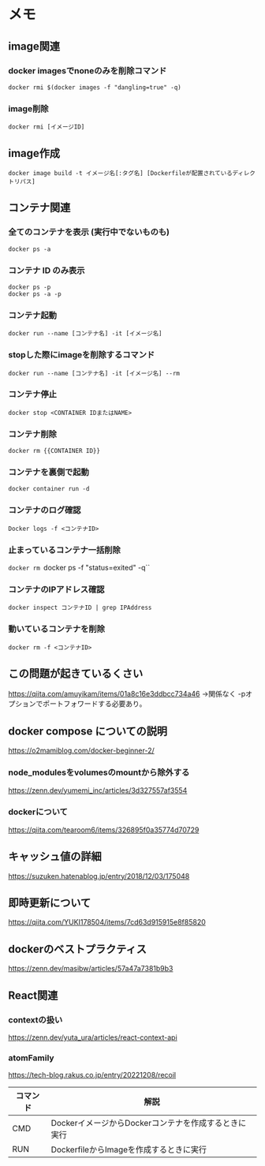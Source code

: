 # メモ

## image関連

### docker imagesでnoneのみを削除コマンド
`docker rmi $(docker images -f "dangling=true" -q)`

### image削除
`docker rmi [イメージID]`

## image作成
`docker image build -t イメージ名[:タグ名] [Dockerfileが配置されているディレクトリパス]`

## コンテナ関連

### 全てのコンテナを表示 (実行中でないものも)
`docker ps -a`

### コンテナ ID のみ表示
`docker ps -p`  
`docker ps -a -p`

### コンテナ起動
`docker run --name [コンテナ名] -it [イメージ名]`

### stopした際にimageを削除するコマンド
`docker run --name [コンテナ名] -it [イメージ名] --rm`

### コンテナ停止
`docker stop <CONTAINER IDまたはNAME>`

### コンテナ削除
`docker rm {{CONTAINER ID}}`

### コンテナを裏側で起動
`docker container run -d`

### コンテナのログ確認
`Docker logs -f <コンテナID>`

### 止まっているコンテナ一括削除
`docker rm `docker ps -f "status=exited" -q``

### コンテナのIPアドレス確認
`docker inspect コンテナID | grep IPAddress`

### 動いているコンテナを削除
`docker rm -f <コンテナID>`

## この問題が起きているくさい
https://qiita.com/amuyikam/items/01a8c16e3ddbcc734a46
→関係なく -pオプションでポートフォワードする必要あり。

## docker compose についての説明
https://o2mamiblog.com/docker-beginner-2/

### node_modulesをvolumesのmountから除外する
https://zenn.dev/yumemi_inc/articles/3d327557af3554

### dockerについて
https://qiita.com/tearoom6/items/326895f0a35774d70729

## キャッシュ値の詳細
https://suzuken.hatenablog.jp/entry/2018/12/03/175048

## 即時更新について
https://qiita.com/YUKI178504/items/7cd63d915915e8f85820

## dockerのベストプラクティス
https://zenn.dev/masibw/articles/57a47a7381b9b3

## React関連

### contextの扱い
https://zenn.dev/yuta_ura/articles/react-context-api

### atomFamily
https://tech-blog.rakus.co.jp/entry/20221208/recoil

| コマンド | 解説                                                 | 
| -------- | ---------------------------------------------------- | 
| CMD      | DockerイメージからDockerコンテナを作成するときに実行 | 
| RUN      | DockerfileからImageを作成するときに実行              | 

